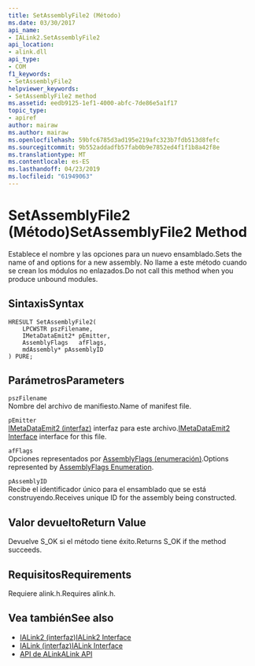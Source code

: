 ```yaml
---
title: SetAssemblyFile2 (Método)
ms.date: 03/30/2017
api_name:
- IALink2.SetAssemblyFile2
api_location:
- alink.dll
api_type:
- COM
f1_keywords:
- SetAssemblyFile2
helpviewer_keywords:
- SetAssemblyFile2 method
ms.assetid: eedb9125-1ef1-4000-abfc-7de86e5a1f17
topic_type:
- apiref
author: mairaw
ms.author: mairaw
ms.openlocfilehash: 59bfc6785d3ad195e219afc323b7fdb513d8fefc
ms.sourcegitcommit: 9b552addadfb57fab0b9e7852ed4f1f1b8a42f8e
ms.translationtype: MT
ms.contentlocale: es-ES
ms.lasthandoff: 04/23/2019
ms.locfileid: "61949063"
---
```

# <a name="setassemblyfile2-method"></a><span data-ttu-id="074b8-102">SetAssemblyFile2 (Método)</span><span class="sxs-lookup"><span data-stu-id="074b8-102">SetAssemblyFile2 Method</span></span>
<span data-ttu-id="074b8-103">Establece el nombre y las opciones para un nuevo ensamblado.</span><span class="sxs-lookup"><span data-stu-id="074b8-103">Sets the name of and options for a new assembly.</span></span> <span data-ttu-id="074b8-104">No llame a este método cuando se crean los módulos no enlazados.</span><span class="sxs-lookup"><span data-stu-id="074b8-104">Do not call this method when you produce unbound modules.</span></span>  
  
## <a name="syntax"></a><span data-ttu-id="074b8-105">Sintaxis</span><span class="sxs-lookup"><span data-stu-id="074b8-105">Syntax</span></span>  
  
```  
HRESULT SetAssemblyFile2(  
    LPCWSTR pszFilename,  
    IMetaDataEmit2* pEmitter,  
    AssemblyFlags   afFlags,  
    mdAssembly* pAssemblyID  
) PURE;  
```  
  
## <a name="parameters"></a><span data-ttu-id="074b8-106">Parámetros</span><span class="sxs-lookup"><span data-stu-id="074b8-106">Parameters</span></span>  
 `pszFilename`  
 <span data-ttu-id="074b8-107">Nombre del archivo de manifiesto.</span><span class="sxs-lookup"><span data-stu-id="074b8-107">Name of manifest file.</span></span>  
  
 `pEmitter`  
 <span data-ttu-id="074b8-108">[IMetaDataEmit2 (interfaz)](../../../../docs/framework/unmanaged-api/metadata/imetadataemit2-interface.md) interfaz para este archivo.</span><span class="sxs-lookup"><span data-stu-id="074b8-108">[IMetaDataEmit2 Interface](../../../../docs/framework/unmanaged-api/metadata/imetadataemit2-interface.md) interface for this file.</span></span>  
  
 `afFlags`  
 <span data-ttu-id="074b8-109">Opciones representados por [AssemblyFlags (enumeración)](../../../../docs/framework/unmanaged-api/metadata/assemblyflags-enumeration.md).</span><span class="sxs-lookup"><span data-stu-id="074b8-109">Options represented by [AssemblyFlags Enumeration](../../../../docs/framework/unmanaged-api/metadata/assemblyflags-enumeration.md).</span></span>  
  
 `pAssemblyID`  
 <span data-ttu-id="074b8-110">Recibe el identificador único para el ensamblado que se está construyendo.</span><span class="sxs-lookup"><span data-stu-id="074b8-110">Receives unique ID for the assembly being constructed.</span></span>  
  
## <a name="return-value"></a><span data-ttu-id="074b8-111">Valor devuelto</span><span class="sxs-lookup"><span data-stu-id="074b8-111">Return Value</span></span>  
 <span data-ttu-id="074b8-112">Devuelve S_OK si el método tiene éxito.</span><span class="sxs-lookup"><span data-stu-id="074b8-112">Returns S_OK if the method succeeds.</span></span>  
  
## <a name="requirements"></a><span data-ttu-id="074b8-113">Requisitos</span><span class="sxs-lookup"><span data-stu-id="074b8-113">Requirements</span></span>  
 <span data-ttu-id="074b8-114">Requiere alink.h.</span><span class="sxs-lookup"><span data-stu-id="074b8-114">Requires alink.h.</span></span>  
  
## <a name="see-also"></a><span data-ttu-id="074b8-115">Vea también</span><span class="sxs-lookup"><span data-stu-id="074b8-115">See also</span></span>

- [<span data-ttu-id="074b8-116">IALink2 (interfaz)</span><span class="sxs-lookup"><span data-stu-id="074b8-116">IALink2 Interface</span></span>](../../../../docs/framework/unmanaged-api/alink/ialink2-interface.md)
- [<span data-ttu-id="074b8-117">IALink (interfaz)</span><span class="sxs-lookup"><span data-stu-id="074b8-117">IALink Interface</span></span>](../../../../docs/framework/unmanaged-api/alink/ialink-interface.md)
- [<span data-ttu-id="074b8-118">API de ALink</span><span class="sxs-lookup"><span data-stu-id="074b8-118">ALink API</span></span>](../../../../docs/framework/unmanaged-api/alink/index.md)
